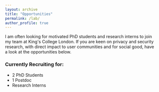 ```yaml
---
layout: archive
title: "Opportunities"
permalink: /lab/
author_profile: true
---
```


I am often looking for motivated PhD students and research interns to join my team at King's College London. 
If you are keen on privacy and security research, with direct impact to user communities and for social good, have a look at the opportunities below.

### Currently Recruiting for:
  * 2 PhD Students
  * 1 Postdoc
  * Research Interns

